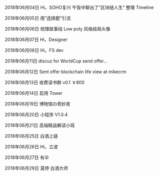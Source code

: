 2018年06月04日
Hi，SOHO复兴
午饭中聊出了“区块链人生”
整理 Timeline

2018年06月05日
用“选择题”引流

2018年06月06日
梳理故事线
Low poly 风格结局头像

2018年06月07日
Hi，Designer

2018年06月08日
Hi，FS dev

2018年06月11日
discuz for WorldCup
send offer...

2018年06月12日
Sent offer
blockchain life view at mikecrm

2018年06月13日
收费读书群 v0.1 ￥800

2018年06月14日
启用 Tower

2018年06月19日
博物馆の奇妙夜

2018年06月20日
小程序 V1.0.4

2018年06月21日
高端精品解读小班

2018年06月25日
白酒上链

2018年06月26日
Hi，立波

2018年06月27日
有伞

2018年06月29日
莫停 白酒大师